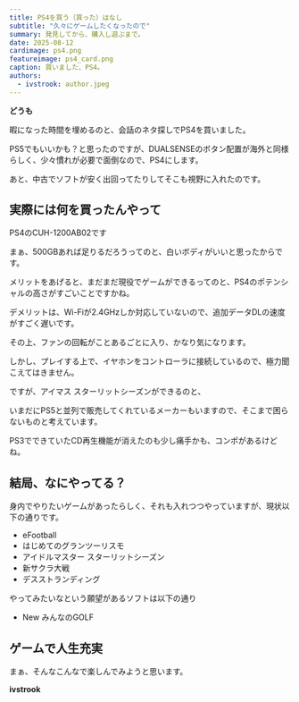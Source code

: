 ```yaml
---
title: PS4を買う（買った）はなし
subtitle: "久々にゲームしたくなったので"
summary: 発見してから、購入し遊ぶまで。
date: 2025-08-12
cardimage: ps4.png
featureimage: ps4_card.png
caption: 買いました、PS4。
authors:
  - ivstrook: author.jpeg
---
```

**どうも**

暇になった時間を埋めるのと、会話のネタ探しでPS4を買いました。

PS5でもいいかも？と思ったのですが、DUALSENSEのボタン配置が海外と同様らしく、少々慣れが必要で面倒なので、PS4にします。

あと、中古でソフトが安く出回ってたりしてそこも視野に入れたのです。

## 実際には何を買ったんやって

PS4のCUH-1200AB02です

まぁ、500GBあれば足りるだろうってのと、白いボディがいいと思ったからです。

メリットをあげると、まだまだ現役でゲームができるってのと、PS4のポテンシャルの高さがすごいことですかね。

デメリットは、Wi-Fiが2.4GHzしか対応していないので、追加データDLの速度がすごく遅いです。

その上、ファンの回転がことあるごとに入り、かなり気になります。

しかし、プレイする上で、イヤホンをコントローラに接続しているので、極力聞こえてはきません。

ですが、アイマス スターリットシーズンができるのと、

いまだにPS5と並列で販売してくれているメーカーもいますので、そこまで困らないものと考えています。

PS3でできていたCD再生機能が消えたのも少し痛手かも、コンポがあるけどね。

## 結局、なにやってる？


身内でやりたいゲームがあったらしく、それも入れつつやっていますが、現状以下の通りです。
- eFootball
- はじめてのグランツーリスモ
- アイドルマスター スターリットシーズン
- 新サクラ大戦
- デスストランディング

やってみたいなという願望があるソフトは以下の通り
- New みんなのGOLF

## ゲームで人生充実

まぁ、そんなこんなで楽しんでみようと思います。

**ivstrook**